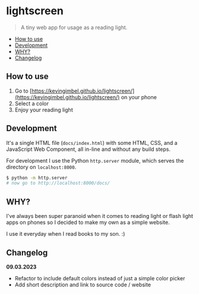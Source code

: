 # lightscreen
> A tiny web app for usage as a reading light. 

<!-- BEGIN mktoc -->
- [How to use](#how-to-use)
- [Development](#development)
- [WHY?](#why)
- [Changelog](#changelog)
<!-- END mktoc -->

## How to use

1. Go to [https://kevingimbel.github.io/lightscreen/](https://kevingimbel.github.io/lightscreen/) on your phone
2. Select a color
3. Enjoy your reading light

## Development

It's a single HTML file (`docs/index.html`) with some HTML, CSS, and a JavaScript Web Component, all in-line and without any build steps.

For development I use the Python `http.server` module, which serves the directory on `localhost:8000`.

```bash
$ python -m http.server
# now go to http://localhost:8000/docs/
```

## WHY?

I've always been super paranoid when it comes to reading light or flash light apps on phones so I decided to make my own as a simple website.

I use it everyday when I read books to my son. :) 

## Changelog

**09.03.2023**

- Refactor to include default colors instead of just a simple color picker
- Add short description and link to source code / website
